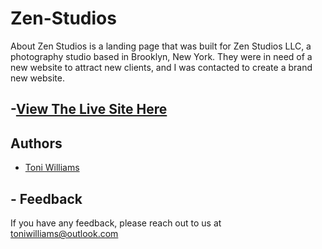 # Zen-Studios

About
Zen Studios is a landing page that was built for Zen Studios LLC, a photography studio based in Brooklyn, New York. They were in need of a new website to attract new clients, and I was contacted to create a brand new website.


## -[View The Live Site Here ](https://zenstudios.netlify.app/)
## Authors

- [Toni Williams](https://toniwilliams.netlify.app)


## - Feedback

If you have any feedback, please reach out to us at toniwilliams@outlook.com
